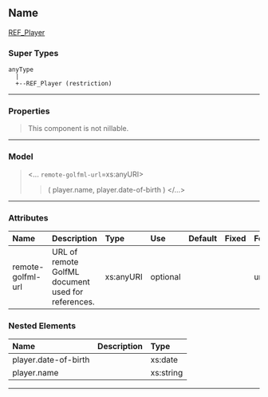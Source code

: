 ## Name ##

[REF\_Player](CREF_Player.md)
### Super Types ###
```
anyType
  |
  +--REF_Player (restriction)
```


---



### Properties ###

> This component is not nillable.

---


### Model ###

> <...  `remote-golfml-url`=xs:anyURI>
> > ( player.name, player.date-of-birth   )
> > </...>

---


### Attributes ###

| **Name** | **Description** | **Type** | **Use** | **Default** | **Fixed** | **Form** |
|:---------|:----------------|:---------|:--------|:------------|:----------|:---------|
| remote-golfml-url |  				URL of remote GolfML document used for references.			 | xs:anyURI | optional |             |           | unqualified |

### Nested Elements ###

| **Name** | **Description** | **Type** |
|:---------|:----------------|:---------|
| player.date-of-birth |                 | xs:date  |
| player.name |                 | xs:string |


---

